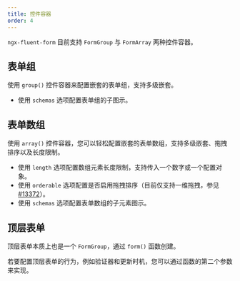 ```yaml
---
title: 控件容器
order: 4
---
```


`ngx-fluent-form` 目前支持 `FormGroup` 与 `FormArray` 两种控件容器。

## 表单组

使用 `group()` 控件容器来配置嵌套的表单组，支持多级嵌套。

- 使用 `schemas` 选项配置表单组的子图示。

<example name="fluent-form-form-group-example" />

## 表单数组

使用 `array()` 控件容器，您可以轻松配置嵌套的表单数组，支持多级嵌套、拖拽排序以及长度限制。

- 使用 `length` 选项配置数组元素长度限制，支持传入一个数字或一个配置对象。
- 使用 `orderable` 选项配置是否启用拖拽排序（目前仅支持一维拖拽，参见 [#13372](https://github.com/angular/components/issues/13372)）。
- 使用 `schemas` 选项配置表单数组的子元素图示。

<example name="fluent-form-form-array-example" />

## 顶层表单

顶层表单本质上也是一个 `FormGroup`，通过 `form()` 函数创建。

若要配置顶层表单的行为，例如验证器和更新时机，您可以通过函数的第二个参数来实现。

<example name="fluent-form-root-form-example" />
